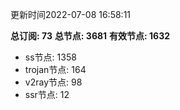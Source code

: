 更新时间2022-07-08 16:58:11

**总订阅: 73**
**总节点: 3681**
**有效节点: 1632**
- ss节点: 1358
- trojan节点: 164
- v2ray节点: 98
- ssr节点: 12

